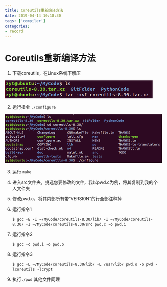 ```yaml
---
title: Coreutils重新编译方法
date: 2019-04-14 10:18:30
tags: ['compiler']
categories:
- record
---
```


# Coreutils重新编译方法

1. 下载coreutils，在Linux系统下解压

![下载coreutils解压](Coreutils重新编译方法\下载coreutils解压.png)

2. 运行指令 ` ./configure `

![运行指令](Coreutils重新编译方法\运行指令.png)

3. 运行 `make`

4. 进入src文件夹，挑选您要修改的文件，我以pwd.c为例，将其复制到我的个人文件夹

5. 修改pwd.c，将其内部所有带“VERSION”的行全部注释掉

6. 运行指令1

   ```
   $ gcc -E -I ~/MyCode/coreutils-8.30/lib/ -I ~/MyCode/coreutils-8.30/ -I ~/MyCode/coreutils-8.30/src pwd.c -o pwd.i 
   ```

7. 运行指令2

   ```
   $ gcc -c pwd.i -o pwd.o
   ```

8. 运行指令3

   ```
   $ gcc -L ~/MyCode/coreutils-8.30/lib/ -L /usr/lib/ pwd.o -o pwd -lcoreutils -lcrypt
   ```

9. 执行`./pwd`
   其他文件同理